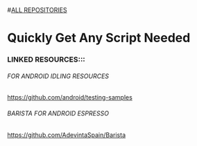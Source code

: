 #[ALL REPOSITORIES](https://github.com/oscpprep?tab=repositories)
# Quickly Get Any Script Needed

### LINKED RESOURCES:::

###### FOR ANDROID IDLING RESOURCES
https://github.com/android/testing-samples

###### BARISTA FOR ANDROID ESPRESSO
https://github.com/AdevintaSpain/Barista
